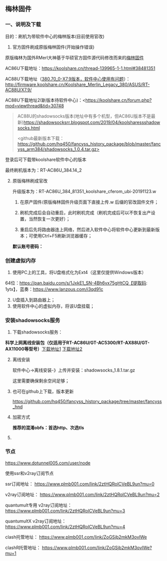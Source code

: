## 梅林固件

### 一、说明及下载

目的：刷机为带软件中心的梅林版本(目前使用官改)

1. 官方固件刷成原版梅林固件(开始操作错误)

原版梅林为国外RMerl大神基于华硕官方固件源代码修改而来的[梅林固件](https://asuswrt.lostrealm.ca/)

AC86U下载地址：https://koolshare.cn/thread-139965-1-1.html#38481351

AC88U下载地址（[380.70_0-X7.9版本，软件中心使用有问题](http://192.168.49.1/Advanced_FirmwareUpgrade_Content.asp)）：<http://firmware.koolshare.cn/Koolshare_Merlin_Legacy_380/ASUS/RT-AC88U/X7.9/>

AC88U下载地址2(新版本待软件中心)：<https://koolshare.cn/forum.php?mod=viewthread&tid=30748

>AC88U的shadowsocks版本(地址中有多个机型，但AC86U版本不是最新)<https://shadowsocksrr.blogspot.com/2019/04/koolsharessshadowsocks.html>
>
><github最新版本下载：https://github.com/hq450/fancyss_history_package/blob/master/fancyss_arm384/shadowsocks_1.0.4.tar.gz>

登录后可下载带koolshare软件中心的版本

最终刷机版本为：RT-AC86U_384.14_2

2. 原版梅林刷成官改

   升级版本为：RT-AC86U_384_81351_koolshare_cferom_ubi-20191123.w

   1) 在原产固件/原版梅林固件升级页面下直接上传.w 后缀的官改固件文件；

   2) 刷机完成后会自动重启，此时刷机完成（刷机完成后可以不恢复出产设置，当然恢复一次更好）；

   3) 重启后先将路由器连上网络，然后进入软件中心将软件中心更新到最新版本；可使用Ctrl+F5刷新浏览器缓存；

   **默认账号密码：**


### 创建虚拟内存

1. 使用PC上的工具，将U盘格式化为Ext4（这里仅提供Windows版本）

64位：https://pan.baidu.com/s/1JxkE1_SN-4Bh6vx75gHtCQ【提取码: 1ytx】，蓝奏：https://www.lanzous.com/i3qd91c

2. U盘插入到路由器上；
3. 使用软件中心的虚拟内存，将该U盘挂载；

### 安装shadowsocks服务

1. 下载shadowsocks服务：

**科学上网离线安装包（仅适用于RT-AC86U/GT-AC5300/RT-AX88U/GT-AX11000等型号）**[下载地址1](https://raw.githubusercontent.com/hq450/fancyss_history_package/master/fancyss_hnd/shadowsocks_1.7.0.tar.gz) [下载地址2](https://www.lanzous.com/i74cosf)

2. 离线安装

   软件中心->离线安装-》上传并安装：shadowsocks_1.8.1.tar.gz

   这里需要确保剩余空间足够；

3. 也可在github上下载，版本更新

   <https://github.com/hq450/fancyss_history_package/tree/master/fancyss_hnd>

4. 加密方式

   **推荐的混淆obfs：首选http、次选tls**

5. 

### 节点

<https://www.dotunnel005.com/user/node>

使用ssr和v2ray订阅节点

ssr订阅地址：
https://www.plmb001.com/link/2ztHQRolCVeBL9un?mu=0

v2ray订阅地址：
https://www.plmb001.com/link/2ztHQRolCVeBL9un?mu=2

quantumult专用 v2ray订阅地址：
https://www.plmb001.com/link/2ztHQRolCVeBL9un?mu=3

quantumultX v2ray订阅地址：
https://www.plmb001.com/link/2ztHQRolCVeBL9un?mu=4

clash托管地址：
https://www.plmb001.com/link/ZoGSjb2mkM3ovlWe

clashR托管地址：
https://www.plmb001.com/link/ZoGSjb2mkM3ovlWe?mu=1